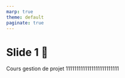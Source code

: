 ```yaml
---
marp: true
theme: default
paginate: true
---
```


# Slide 1 🎉

Cours gestion de projet 1111111111111111111111111
